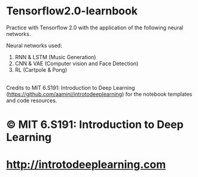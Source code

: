 # Tensorflow2.0-learnbook

Practice with Tensorflow 2.0 with the application of the following neural networks.

Neural networks used:<br>

1. RNN & LSTM (Music Generation) <br>
2. CNN & VAE (Computer vision and Face Detection) <br>
3. RL (Cartpole & Pong) <br>
   <br>

Credits to MIT 6.S191: Introduction to Deep Learning (https://github.com/aamini/introtodeeplearning) for the notebook templates and code resources. <br>

# © MIT 6.S191: Introduction to Deep Learning

# http://introtodeeplearning.com
